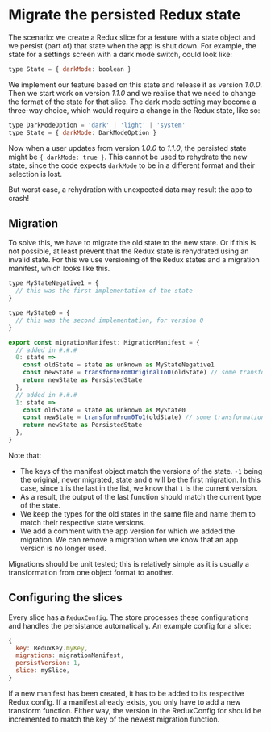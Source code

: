 # Migrate the persisted Redux state

The scenario: we create a Redux slice for a feature with a state object and we persist (part of) that state when the app is shut down. For example, the state for a settings screen with a dark mode switch, could look like:

```javascript
type State = { darkMode: boolean }
```

We implement our feature based on this state and release it as version _1.0.0_. Then we start work on version _1.1.0_ and we realise that we need to change the format of the state for that slice. The dark mode setting may become a three-way choice, which would require a change in the Redux state, like so:

```javascript
type DarkModeOption = 'dark' | 'light' | 'system'
type State = { darkMode: DarkModeOption }
```

Now when a user updates from version _1.0.0_ to _1.1.0_, the persisted state might be `{ darkMode: true }`. This cannot be used to rehydrate the new state, since the code expects `darkMode` to be in a different format and their selection is lost.

But worst case, a rehydration with unexpected data may result the app to crash!

## Migration

To solve this, we have to migrate the old state to the new state. Or if this is not possible, at least prevent that the Redux state is rehydrated using an invalid state. For this we use versioning of the Redux states and a migration manifest, which looks like this.

```javascript
type MyStateNegative1 = {
  // this was the first implementation of the state
}

type MyState0 = {
  // this was the second implementation, for version 0
}

export const migrationManifest: MigrationManifest = {
  // added in #.#.#
  0: state =>
    const oldState = state as unknown as MyStateNegative1
    const newState = transformFromOriginalTo0(oldState) // some transformation
    return newState as PersistedState
  },
  // added in #.#.#
  1: state =>
    const oldState = state as unknown as MyState0
    const newState = transformFrom0To1(oldState) // some transformation
    return newState as PersistedState
  },
}
```

Note that:

- The keys of the manifest object match the versions of the state. `-1` being the original, never migrated, state and `0` will be the first migration. In this case, since `1` is the last in the list, we know that `1` is the current version.
- As a result, the output of the last function should match the current type of the state.
- We keep the types for the old states in the same file and name them to match their respective state versions.
- We add a comment with the app version for which we added the migration. We can remove a migration when we know that an app version is no longer used.

Migrations should be unit tested; this is relatively simple as it is usually a transformation from one object format to another.

## Configuring the slices

Every slice has a `ReduxConfig`. The store processes these configurations and handles the persistance automatically. An example config for a slice:

```javascript
{
  key: ReduxKey.myKey,
  migrations: migrationManifest,
  persistVersion: 1,
  slice: mySlice,
}
```

If a new manifest has been created, it has to be added to its respective Redux config. If a manifest already exists, you only have to add a new transform function. Either way, the version in the ReduxConfig for should be incremented to match the key of the newest migration function.
